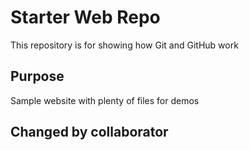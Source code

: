 # Starter Web Repo

This repository is for showing how Git and GitHub work

## Purpose

Sample website with plenty of files for demos

## Changed by collaborator
